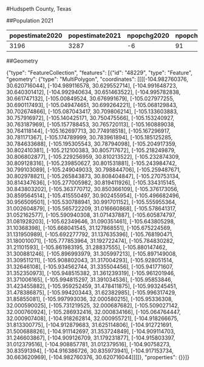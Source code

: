 #Hudspeth County, Texas

##Population 2021

| popestimate2020 | popestimate2021 | npopchg2020 | npopchg2021 | births2020 | births2021 | deaths2020 | deaths2021 | naturalchg2020 | naturalchg2021 | internationalmig2020 | internationalmig2021 | domesticmig2020 | domesticmig2021 | netmig2020 | netmig2021 |  rbirth2021  |  rdeath2021  | rnaturalchg2021 | rinternationalmig2021 | rdomesticmig2021 | rnetmig2021  |
|-----------------|-----------------|-------------|-------------|------------|------------|------------|------------|----------------|----------------|----------------------|----------------------|-----------------|-----------------|------------|------------|--------------|--------------|-----------------|-----------------------|------------------|--------------|
| 3196            | 3287            | -6          | 91          | 13         | 40         | 11         | 26         | 2              | 14             | 0                    | 34                   | -8              | 44              | -8         | 78         | 12.339966065 | 8.0209779423 | 4.3189881228    | 10.488971155          | 13.573962672     | 24.062933827|

##Geometry

{"type": "FeatureCollection", "features": [{"id": "48229", "type": "Feature", "geometry": {"type": "MultiPolygon", "coordinates": [[[[-104.982760376, 30.620716044], [-104.989116578, 30.629552714], [-104.991648723, 30.640301412], [-104.992940634, 30.651463522], [-104.995782838, 30.661747132], [-105.00849524, 30.676991679], [-105.027977255, 30.690117493], [-105.049474651, 30.699264221], [-105.068129843, 30.702674866], [-105.087043417, 30.709806214], [-105.133603883, 30.757916972], [-105.140425171, 30.750475566], [-105.153240927, 30.763187969], [-105.157788453, 30.765720113], [-105.160889038, 30.764118144], [-105.162697713, 30.774918518], [-105.167296917, 30.781171367], [-105.174789999, 30.783961894], [-105.185125285, 30.784633688], [-105.195305543, 30.78794098], [-105.204917359, 30.802410381], [-105.212100383, 30.805717672], [-105.218249879, 30.806802877], [-105.229256959, 30.810213522], [-105.232874309, 30.809128316], [-105.239850627, 30.801531881], [-105.243984742, 30.799103089], [-105.249049033, 30.798844706], [-105.259487671, 30.802978821], [-105.265843873, 30.808404847], [-105.270753134, 30.814347636], [-105.277005982, 30.819411926], [-105.334315145, 30.843803202], [-105.363770712, 30.850366109], [-105.376173056, 30.859564514], [-105.415550497, 30.902455954], [-105.496682496, 30.956509501], [-105.530788941, 30.991701152], [-105.555955364, 31.002604879], [-105.565722209, 31.016660868], [-105.578641317, 31.052162577], [-105.590940308, 31.071437887], [-105.605874797, 31.081928203], [-105.62349646, 31.090351461], [-105.643805298, 31.10368398], [-105.668041545, 31.127868551], [-105.675224569, 31.131950989], [-105.692277792, 31.137635396], [-105.768190471, 31.180010071], [-105.777853964, 31.192722474], [-105.784830282, 31.21101593], [-105.861983195, 31.28837555], [-105.880147462, 31.300881246], [-105.896993979, 31.305997213], [-105.897149008, 31.309511211], [-105.908802043, 31.317004293], [-105.928051514, 31.32646108], [-105.934562744, 31.335504456], [-105.941771607, 31.352350973], [-105.948515382, 31.361239319], [-105.961201946, 31.371006165], [-105.994815297, 31.391034536], [-105.95853846, 31.423455882], [-105.959252459, 31.478411875], [-105.993245451, 31.478386875], [-105.994203443, 31.62382985], [-105.996317429, 31.85855081], [-105.997993036, 32.000580215], [-105.95336308, 32.000590025], [-105.731219525, 32.000687682], [-105.509027142, 32.000760924], [-105.286932416, 32.000834166], [-105.064764447, 32.000907408], [-104.918262814, 32.000955721], [-104.918266675, 31.813300775], [-104.912879683, 31.625114806], [-104.912721691, 31.500688826], [-104.911142697, 31.353724849], [-104.909114703, 31.246603867], [-104.909126709, 31.179231877], [-104.915803397, 31.012379516], [-104.908857781, 31.012379516], [-104.90758273, 30.83591394], [-104.916386726, 30.835973941], [-104.917153734, 30.663620969], [-104.982760376, 30.620716044]]]]}, "properties": {}}]}

